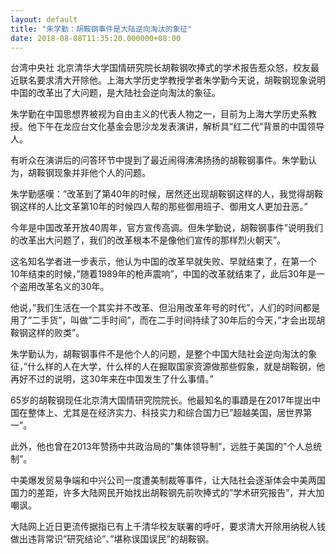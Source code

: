 ```yaml
---
layout: default
title: "朱学勤：胡鞍钢事件是大陆逆向淘汰的象征"
date: 2018-08-08T11:35:20.000000+08:00
---
```


台湾中央社 北京清华大学国情研究院长胡鞍钢吹捧式的学术报告惹众怒，校友最近联名要求清大开除他。上海大学历史学教授学者朱学勤今天说，胡鞍钢现象说明中国的改革出了大问题，是大陆社会逆向淘汰的象征。

朱学勤在中国思想界被视为自由主义的代表人物之一，目前为上海大学历史系教授。他下午在龙应台文化基金会思沙龙发表演讲，解析具”红二代”背景的中国领导人。

有听众在演讲后的问答环节中提到了最近闹得沸沸扬扬的胡鞍钢事件。朱学勤认为，胡鞍钢现象并非他个人的问题。

朱学勤感嘆：”改革到了第40年的时候，居然还出现胡鞍钢这样的人，我觉得胡鞍钢这样的人比文革第10年的时候四人帮的那些御用班子、御用文人更加丑恶。”

今年是中国改革开放40周年，官方宣传高调。但朱学勤说，胡鞍钢事件”说明我们的改革出大问题了，我们的改革根本不是像他们宣传的那样烈火朝天”。

这名知名学者进一步表示，他认为中国的改革早就失败、早就结束了，在第一个10年结束的时候，”随着1989年的枪声震响”，中国的改革就结束了，此后30年是一个盗用改革名义的30年。

他说，”我们生活在一个其实并不改革、但沿用改革年号的时代”，人们的时间都是用了”二手货”，叫做”二手时间”，而在二手时间持续了30年后的今天，”才会出现胡鞍钢这样的败类”。

朱学勤认为，胡鞍钢事件不是他个人的问题，是整个中国大陆社会逆向淘汰的象征，”什么样的人在大学，什么样的人在掘取国家资源做那些假象，就是胡鞍钢，他再好不过的说明，这30年来在中国发生了什么事情。”

65岁的胡鞍钢现任北京清大国情研究院院长。他最知名的事蹟是在2017年提出中国在整体上、尤其是在经济实力、科技实力和综合国力已”超越美国，居世界第一”。

此外，他也曾在2013年赞扬中共政治局的”集体领导制”，远胜于美国的”个人总统制”。

中美爆发贸易争端和中兴公司一度遭美制裁等事件，让大陆社会逐渐体会中美两国国力的差距，许多大陆网民开始找出胡鞍钢先前吹捧式的”学术研究报告”，并大加嘲讽。

大陆网上近日更流传据指已有上千清华校友联署的呼吁，要求清大开除用纳税人钱做出违背常识”研究结论”、”堪称误国误民”的胡鞍钢。

